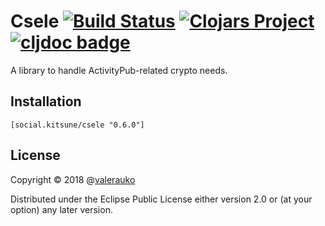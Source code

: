 # Csele [![Build Status](https://github.com/valerauko/csele/actions/workflows/tests.yaml/badge.svg?event=push)](https://github.com/valerauko/csele/actions) [![Clojars Project](https://img.shields.io/clojars/v/social.kitsune/csele.svg)](https://clojars.org/social.kitsune/csele) [![cljdoc badge](https://cljdoc.org/badge/social.kitsune/csele)](https://cljdoc.org/d/social.kitsune/csele)

A library to handle ActivityPub-related crypto needs.

## Installation

```
[social.kitsune/csele "0.6.0"]
```

## License

Copyright © 2018 @[valerauko](https://github.com/valerauko)

Distributed under the Eclipse Public License either version 2.0 or (at your option) any later version.
